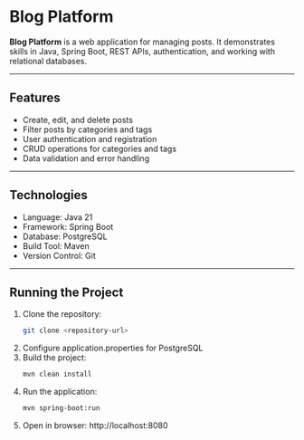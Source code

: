 # Blog Platform

**Blog Platform** is a web application for managing posts. It demonstrates skills in Java, Spring Boot, REST APIs, authentication, and working with relational databases.

---

## Features
- Create, edit, and delete posts  
- Filter posts by categories and tags  
- User authentication and registration  
- CRUD operations for categories and tags  
- Data validation and error handling  

---

## Technologies
- Language: Java 21  
- Framework: Spring Boot  
- Database: PostgreSQL  
- Build Tool: Maven  
- Version Control: Git  

---
## Running the Project

1. Clone the repository:  
   ```bash
   git clone <repository-url>
2. Configure application.properties for PostgreSQL
3. Build the project:
   ```bash
   mvn clean install
4. Run the application:
   ```bash
   mvn spring-boot:run
5. Open in browser: http://localhost:8080
